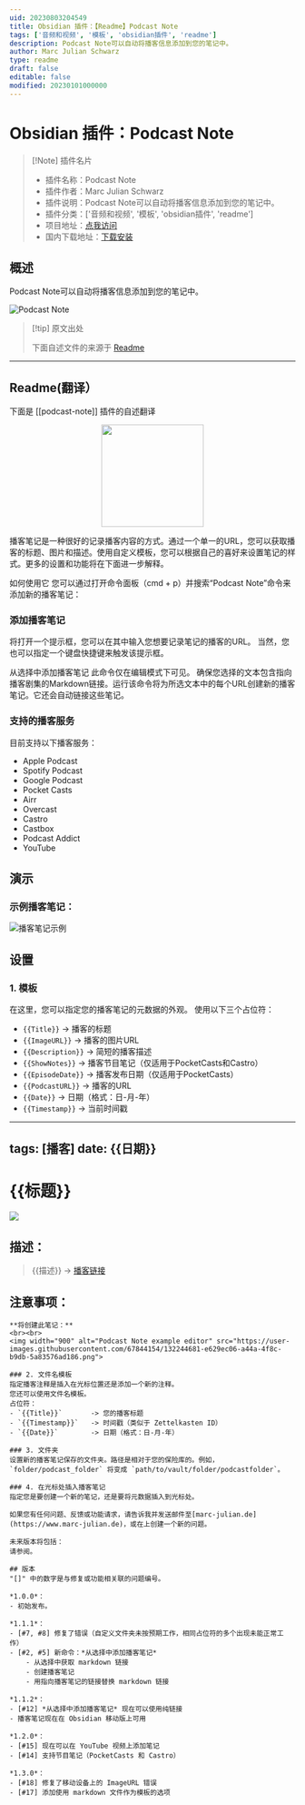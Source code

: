```yaml
---
uid: 20230803204549
title: Obsidian 插件：【Readme】Podcast Note
tags: ['音频和视频', '模板', 'obsidian插件', 'readme']
description: Podcast Note可以自动将播客信息添加到您的笔记中。
author: Marc Julian Schwarz
type: readme
draft: false
editable: false
modified: 20230101000000
---
```


# Obsidian 插件：Podcast Note

> [!Note] 插件名片
> - 插件名称：Podcast Note
> - 插件作者：Marc Julian Schwarz
> - 插件说明：Podcast Note可以自动将播客信息添加到您的笔记中。
> - 插件分类：['音频和视频', '模板', 'obsidian插件', 'readme']
> - 项目地址：[点我访问](https://github.com/marcjulianschwarz/obsidian-podcast-note)
> - 国内下载地址：[下载安装](https://pkmer.cn/products/plugin/pluginMarket/?podcast-note)

## 概述

Podcast Note可以自动将播客信息添加到您的笔记中。

![Podcast Note](https://cdn.pkmer.cn/covers/podcast-note.png!pkmer)

> [!tip] 原文出处
> 
>下面自述文件的来源于 [Readme](https://ghproxy.net/https://raw.githubusercontent.com/marcjulianschwarz/obsidian-podcast-note/main/README.md)
> 

---

## Readme(翻译）

下面是 [[podcast-note]] 插件的自述翻译


<p align="center">
<img width="180" src="https://user-images.githubusercontent.com/67844154/159135750-7bfb6623-ba92-4344-9426-8a43ed2de379.png">
</p>
播客笔记是一种很好的记录播客内容的方式。通过一个单一的URL，您可以获取播客的标题、图片和描述。使用自定义模板，您可以根据自己的喜好来设置笔记的样式。更多的设置和功能将在下面进一步解释。

如何使用它
您可以通过打开命令面板（cmd + p）并搜索“Podcast Note”命令来添加新的播客笔记：

### 添加播客笔记
将打开一个提示框，您可以在其中输入您想要记录笔记的播客的URL。
当然，您也可以指定一个键盘快捷键来触发该提示框。

从选择中添加播客笔记
此命令仅在编辑模式下可见。
确保您选择的文本包含指向播客剧集的Markdown链接。运行该命令将为所选文本中的每个URL创建新的播客笔记。它还会自动链接这些笔记。

### 支持的播客服务
目前支持以下播客服务：
- Apple Podcast
- Spotify Podcast
- Google Podcast
- Pocket Casts
- Airr
- Overcast
- Castro
- Castbox
- Podcast Addict
- YouTube

## 演示

### 示例播客笔记：

![播客笔记示例](https://user-images.githubusercontent.com/67844154/131222181-e9a52afa-fee2-4eff-83e1-f03deb633df3.png)

## 设置

### 1. 模板
在这里，您可以指定您的播客笔记的元数据的外观。
使用以下三个占位符：
- `{{Title}}`       -> 播客的标题
- `{{ImageURL}}`    -> 播客的图片URL
- `{{Description}}` -> 简短的播客描述
- `{{ShowNotes}}`   -> 播客节目笔记（仅适用于PocketCasts和Castro）
- `{{EpisodeDate}}` -> 播客发布日期（仅适用于PocketCasts）
- `{{PodcastURL}}`  -> 播客的URL
- `{{Date}}`        -> 日期（格式：日-月-年）
- `{{Timestamp}}`   -> 当前时间戳

---
tags: [播客]
date: {{日期}}
---

# {{标题}}
![]({{图片URL}})

## 描述：
> {{描述}}
-> [播客链接]({{播客链接}})

## 注意事项：
```
**将创建此笔记：**
<br><br>
<img width="900" alt="Podcast Note example editor" src="https://user-images.githubusercontent.com/67844154/132244681-e629ec06-a44a-4f8c-b9db-5a83576ad186.png">

### 2. 文件名模板
指定播客注释是插入在光标位置还是添加一个新的注释。
您还可以使用文件名模板。
占位符：
- `{{Title}}`       -> 您的播客标题
- `{{Timestamp}}`   -> 时间戳（类似于 Zettelkasten ID）
- `{{Date}}`        -> 日期（格式：日-月-年）

### 3. 文件夹
设置新的播客笔记保存的文件夹。路径是相对于您的保险库的。例如，`folder/podcast_folder` 将变成 `path/to/vault/folder/podcastfolder`。

### 4. 在光标处插入播客笔记
指定您是要创建一个新的笔记，还是要将元数据插入到光标处。

如果您有任何问题、反馈或功能请求，请告诉我并发送邮件至[marc-julian.de](https://www.marc-julian.de)，或在上创建一个新的问题。

未来版本将包括：
请参阅。

## 版本
"[]" 中的数字是与修复或功能相关联的问题编号。

*1.0.0*：
- 初始发布。

*1.1.1*：
- [#7, #8] 修复了错误（自定义文件夹未按预期工作，相同占位符的多个出现未能正常工作）
- [#2, #5] 新命令：*从选择中添加播客笔记*
    - 从选择中获取 markdown 链接
    - 创建播客笔记
    - 用指向播客笔记的链接替换 markdown 链接

*1.1.2*：
- [#12] *从选择中添加播客笔记* 现在可以使用纯链接
- 播客笔记现在在 Obsidian 移动版上可用

*1.2.0*：
- [#15] 现在可以在 YouTube 视频上添加笔记
- [#14] 支持节目笔记（PocketCasts 和 Castro）

*1.3.0*：
- [#18] 修复了移动设备上的 ImageURL 错误
- [#17] 添加使用 markdown 文件作为模板的选项



